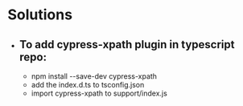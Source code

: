 # Solutions

- ## To add cypress-xpath plugin in typescript repo:

    - npm install --save-dev cypress-xpath
    - add the index.d.ts to tsconfig.json
    - import cypress-xpath to support/index.js
